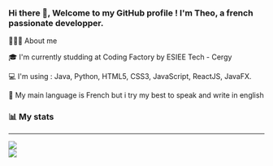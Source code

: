 ### Hi there 👋, Welcome to my GitHub profile ! I'm Theo, a french passionate developper.



🙋🏽‍♂️ About me

🎓 I'm currently studding at Coding Factory by ESIEE Tech - Cergy

💻 I'm using : Java, Python, HTML5, CSS3, JavaScript, ReactJS, JavaFX.

💬 My main language is French but i try my best to speak and write in english

### 📊 My stats
<hr>

![](https://github-readme-stats.vercel.app/api/top-langs/?username=TheoLandemaine&theme=radical&hide_langs_below=8) 
<br/>
![](https://github-readme-stats.vercel.app/api?username=TheoLandemaine&show_icons=true&theme=radical&count_private=true)
